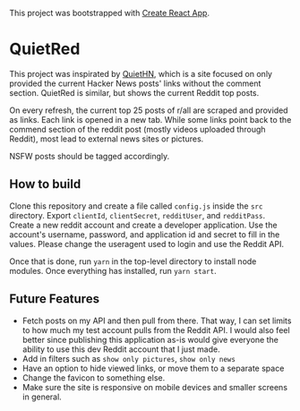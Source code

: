 This project was bootstrapped with [Create React App](https://github.com/facebook/create-react-app).

# QuietRed

This project was inspirated by [QuietHN](https://quiethn.com/), which is a site focused on only provided the current Hacker News posts' links without the comment section.
QuietRed is similar, but shows the current Reddit top posts.

On every refresh, the current top 25 posts of r/all are scraped and provided as links.
Each link is opened in a new tab.
While some links point back to the commend section of the reddit post (mostly videos uploaded through Reddit), most lead to external news sites or pictures.

NSFW posts should be tagged accordingly.

## How to build

Clone this repository and create a file called `config.js` inside the `src` directory. Export `clientId`, `clientSecret`, `redditUser`, and `redditPass`.
Create a new reddit account and create a developer application.
Use the account's username, password, and application id and secret to fill in the values.
Please change the useragent used to login and use the Reddit API.

Once that is done, run `yarn` in the top-level directory to install node modules.
Once everything has installed, run `yarn start`.


## Future Features

- Fetch posts on my API and then pull from there. That way, I can set limits to how much my test account pulls from the Reddit API. I would also feel better since publishing this application as-is would give everyone the ability to use this dev Reddit account that I just made.
- Add in filters such as `show only pictures`, `show only news`
- Have an option to hide viewed links, or move them to a separate space
- Change the favicon to something else.
- Make sure the site is responsive on mobile devices and smaller screens in general.